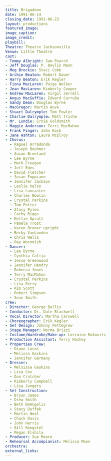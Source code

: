 ```yaml
---
title: Brigadoon
date: 1991-06-14
closing_date: 1991-06-23
layout: productions
featured_image:
image_caption:
image_credit:
playbill:
Theatre: Theatre Jacksonville
Venue: Little Theatre
cast:
- Tommy Albright: Sam Poarch
- Jeff Douglas: P. Devlin Mann
- Meg Brockie: Staci Cobb
- Archie Beaton: Robert Dauer
- Harry Beaton: Erik Kegler
- Fiona MacLaren: Paige Walker
- Jean MacLaren: Kimberly Cooper
- Andrew MacLaren: Virgil Jerrell
- Angus MacGuffie: Edward Carruba
- Sandy Dean: Douglas Byrne
- MacGregor: Martin Auve
- Stuart Dalrymple: Tom Fowler
- Charlie Dalrymple: Matt Triche
- Mr. Lundie: Ernie Goldsmith
- Maggie Anderson: Terri MacMahon
- Frank Finger: John Kock
- Jane Ashton: Laura McElroy
- Chorus:
  - Raguel Arradondo
  - Joseph Boehmer
  - Susan Breeland
  - Lee Byrne
  - Mark Creegan
  - Jeff Edes
  - David Fletcher
  - Susan Foppiano
  - Jennifer Jackson
  - Leslie Kelso
  - Lisa Lancaster
  - Charles Nowlin
  - Crystal Perkins
  - Tom Potter
  - Stacy Pyles
  - Cathy Riggs
  - Kellie Spratt
  - Pamela Trost
  - Karen Bruner upright
  - Becky VanLonden
  - Chris Wells
  - Ray Woconish
- Dancer:
  - Lee Byrne
  - Cynthia Calija
  - Jesse Greenwood
  - Jennifer Hendry
  - Rebecca Jones
  - Terry MacMahon
  - Crystal Perkins
  - Lisa Perry
  - Kim Scott
  - Robert Simpson
  - Sean Smith
crew:
- Director: George Ballis
- Conductor: Dr. Dale Blackwell
- Vocal Director: Martha Carswell
- Choreographer: Erik Kegler
- Set Design: Johnny Pettegrew
- Stage Manager: Norma Brizzi
- Costume/Wardrobe/Make-up: Lorraine Rokovitz
- Production Assistant: Terry Hashey
- Properties Crew:
  - Diane Lucas
  - Melissa Gaskins
  - Jennifer Germany
- Dresser:
  - Melsissa Gaskins
  - Lisa Cox
  - Dan Crutcher
  - Kimberly Campbell
  - Lisa Jungers
- Set Construction:
  - Bryan James
  - Drew Smith
  - Beth DeAngelis
  - Stacy Duffek
  - Martin Neal
  - Chuck Davis
  - John Harris
  - Bill Rengstel
  - Megan Elshila
- Producer: Sue Moore
- Rehearsal Accompianist: Melissa Moon
orchestra:
external_links:
---
```

